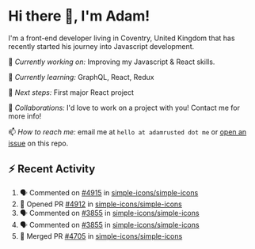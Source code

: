 # Hi there 👋, I'm Adam!

I'm a front-end developer living in Coventry, United Kingdom that has recently started his journey into Javascript development.

🔨 *Currently working on:* Improving my Javascript & React skills.

🌱 *Currently learning:* GraphQL, React, Redux

🎯 *Next steps:* First major React project

🤝 *Collaborations:* I'd love to work on a project with you! Contact me for more info!

📫 *How to reach me:* email me at `hello at adamrusted dot me` or [open an issue](https://github.com/adamrusted/adamrusted/issues/new) on this repo.

## :zap: Recent Activity
<!--START_SECTION:activity-->
1. 🗣 Commented on [#4915](https://github.com/simple-icons/simple-icons/issues/4915) in [simple-icons/simple-icons](https://github.com/simple-icons/simple-icons)
2. 💪 Opened PR [#4912](https://github.com/simple-icons/simple-icons/pull/4912) in [simple-icons/simple-icons](https://github.com/simple-icons/simple-icons)
3. 🗣 Commented on [#3855](https://github.com/simple-icons/simple-icons/issues/3855) in [simple-icons/simple-icons](https://github.com/simple-icons/simple-icons)
4. 🗣 Commented on [#3855](https://github.com/simple-icons/simple-icons/issues/3855) in [simple-icons/simple-icons](https://github.com/simple-icons/simple-icons)
5. 🎉 Merged PR [#4705](https://github.com/simple-icons/simple-icons/pull/4705) in [simple-icons/simple-icons](https://github.com/simple-icons/simple-icons)
<!--END_SECTION:activity-->
